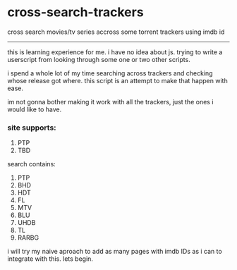 # cross-search-trackers
cross search movies/tv series accross some torrent trackers using imdb id

---
this is learning experience for me. i have no idea about js. trying to write a userscript from looking through some one or two other scripts.

i spend a whole lot of my time searching across trackers and checking whose release got where. this script is an attempt to make that happen with ease.

im not gonna bother making it work with all the trackers, just the ones i would like to have.

### site supports:
1. PTP
2. TBD

search contains:
1. PTP
2. BHD
3. HDT
4. FL
5. MTV
6. BLU
7. UHDB
8. TL
9. RARBG

i will try my naive aproach to add as many pages with imdb IDs as i can to integrate with this. lets begin.
